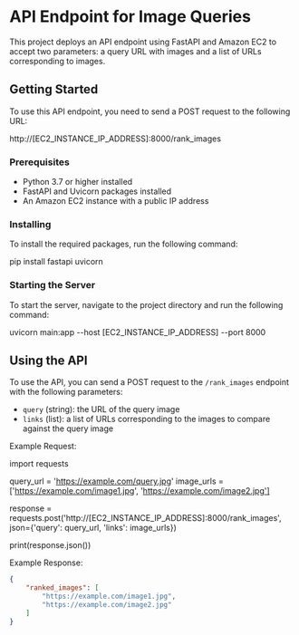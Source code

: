 
# API Endpoint for Image Queries

This project deploys an API endpoint using FastAPI and Amazon EC2 to accept two parameters: a query URL with images and a list of URLs corresponding to images. 

## Getting Started

To use this API endpoint, you need to send a POST request to the following URL:

http://[EC2_INSTANCE_IP_ADDRESS]:8000/rank_images

### Prerequisites

- Python 3.7 or higher installed
- FastAPI and Uvicorn packages installed
- An Amazon EC2 instance with a public IP address

### Installing

To install the required packages, run the following command:

pip install fastapi uvicorn

### Starting the Server

To start the server, navigate to the project directory and run the following command:

uvicorn main:app --host [EC2_INSTANCE_IP_ADDRESS] --port 8000

## Using the API

To use the API, you can send a POST request to the `/rank_images` endpoint with the following parameters:

- `query` (string): the URL of the query image
- `links` (list): a list of URLs corresponding to the images to compare against the query image

Example Request:

import requests

query_url = 'https://example.com/query.jpg'
image_urls = ['https://example.com/image1.jpg', 'https://example.com/image2.jpg']

response = requests.post('http://[EC2_INSTANCE_IP_ADDRESS]:8000/rank_images', json={'query': query_url, 'links': image_urls})

print(response.json())

Example Response:

```json
{
    "ranked_images": [
        "https://example.com/image1.jpg",
        "https://example.com/image2.jpg"
    ]
}
